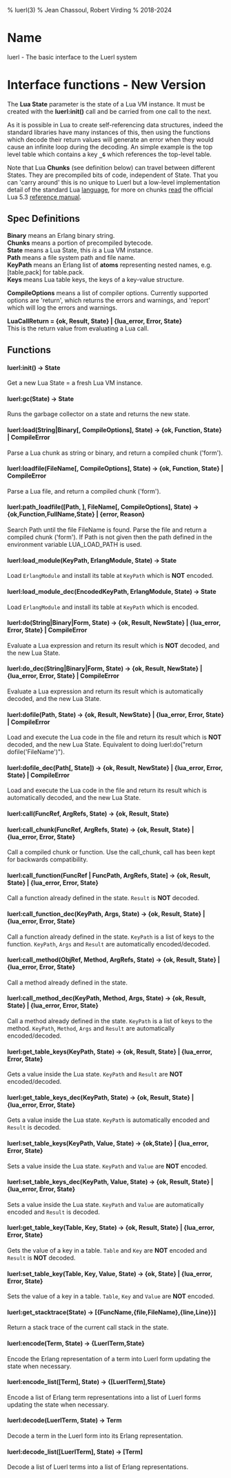 % luerl(3)
% Jean Chassoul, Robert Virding
% 2018-2024

# Name
luerl - The basic interface to the Luerl system

# Interface functions - New Version
The **Lua State** parameter is the state of a Lua VM instance. It must be created with the **luerl:init()** call and be carried from one call to the next.

As it is possible in Lua to create self-referencing data structures, indeed the standard libraries have many instances of this, then using the functions which decode their return values will generate an error when they would cause an infinite loop during the decoding. An simple example is the top level table which contains a key **`_G`** which references the top-level table.

Note that Lua **Chunks** (see definition below) can travel between different States. They are precompiled bits of code, independent of State. That you can 'carry around' this is no unique to Luerl but a low-level implementation detail of the standard Lua [language](https://lua.org), for more on chunks [read](https://www.lua.org/manual/5.3/manual.html#3.3.2) the official Lua 5.3 [reference manual](https://www.lua.org/manual/5.3/manual.html).

## Spec Definitions

**Binary** means an Erlang binary string.    
**Chunks** means a portion of precompiled bytecode.    
**State** means a Lua State, this *is* a Lua VM instance.    
**Path** means a file system path and file name.    
**KeyPath** means an Erlang list of **atoms** representing nested names, e.g. [table,pack] for table.pack.   
**Keys** means Lua table keys, the keys of a key-value structure.

**CompileOptions** means a list of compiler options. Currently supported options are 'return', which returns the errors and warnings, and 'report' which will log the errors and warnings.


**LuaCallReturn = {ok, Result, State} | {lua_error, Error, State}**  
This is the return value from evaluating a Lua call.

## Functions

#### luerl:init() -> State
 Get a new Lua State = a fresh Lua VM instance.

#### luerl:gc(State) -> State
 Runs the garbage collector on a state and returns the new state.

#### luerl:load(String|Binary[, CompileOptions], State) -> {ok, Function, State} | CompileError
 Parse a Lua chunk as string or binary, and return a compiled chunk ('form').

#### luerl:loadfile(FileName[, CompileOptions], State) -> {ok, Function, State} | CompileError
 Parse a Lua file, and return a compiled chunk ('form').

#### luerl:path_loadfile([Path, ], FileName[, CompileOptions], State) -> {ok,Function,FullName,State} | {error, Reason}
 Search Path until the file FileName is found. Parse the file and return a compiled chunk ('form'). If Path is not given then the path defined in the environment variable LUA_LOAD_PATH is used.

#### luerl:load_module(KeyPath, ErlangModule, State) -> State
 Load `ErlangModule` and install its table at `KeyPath` which is **NOT** encoded.

#### luerl:load_module_dec(EncodedKeyPath, ErlangModule, State) -> State
 Load `ErlangModule` and install its table at `KeyPath` which is encoded.

#### luerl:do(String|Binary|Form, State) -> {ok, Result, NewState} | {lua_error, Error, State} | CompileError
 Evaluate a Lua expression and return its result which is **NOT** decoded, and the new Lua State.

#### luerl:do_dec(String|Binary|Form, State) -> {ok, Result, NewState} | {lua_error, Error, State} | CompileError
 Evaluate a Lua expression and return its result which is automatically decoded, and the new Lua State.

#### luerl:dofile(Path, State) -> {ok, Result, NewState} | {lua_error, Error, State} | CompileError
 Load and execute the Lua code in the file and return its result which is **NOT** decoded, and the new Lua State. Equivalent to doing luerl:do("return dofile('FileName')").

#### luerl:dofile_dec(Path[, State]) -> {ok, Result, NewState} | {lua_error, Error, State} | CompileError
 Load and execute the Lua code in the file and return its result which is automatically decoded, and the new Lua State.

#### luerl:call(FuncRef, ArgRefs, State) -> {ok, Result, State}

#### luerl:call_chunk(FuncRef, ArgRefs, State) -> {ok, Result, State} | {lua_error, Error, State}
Call a compiled chunk or function. Use the call_chunk, call has been kept for backwards compatibility.

#### luerl:call_function(FuncRef | FuncPath, ArgRefs, State] -> {ok, Result, State} | {lua_error, Error, State}
Call a function already defined in the state. `Result` is **NOT** decoded.

#### luerl:call_function_dec(KeyPath, Args, State) -> {ok, Result, State} | {lua_error, Error, State}
Call a function already defined in the state. `KeyPath` is a list of keys to the function. `KeyPath`, `Args` and `Result` are automatically encoded/decoded.

#### luerl:call_method(ObjRef, Method, ArgRefs, State) -> {ok, Result, State} | {lua_error, Error, State}
Call a method already defined in the state.

#### luerl:call_method_dec(KeyPath, Method, Args, State) -> {ok, Result, State} | {lua_error, Error, State}
Call a method already defined in the state. `KeyPath` is a list of keys to the method. `KeyPath`, `Method`, `Args` and `Result` are automatically encoded/decoded.

#### luerl:get_table_keys(KeyPath, State) -> {ok, Result, State} | {lua_error, Error, State}
 Gets a value inside the Lua state. `KeyPath` and `Result` are **NOT** encoded/decoded.

#### luerl:get_table_keys_dec(KeyPath, State) -> {ok, Result, State} | {lua_error, Error, State}
 Gets a value inside the Lua state. `KeyPath` is automatically encoded and `Result` is decoded.

#### luerl:set_table_keys(KeyPath, Value, State) -> {ok,State} | {lua_error, Error, State}
 Sets a value inside the Lua state. `KeyPath` and `Value` are **NOT** encoded.

#### luerl:set_table_keys_dec(KeyPath, Value, State) -> {ok, Result, State} | {lua_error, Error, State}
 Sets a value inside the Lua state. `KeyPath` and `Value` are automatically encoded and `Result` is decoded.

#### luerl:get_table_key(Table, Key, State) -> {ok, Result, State} | {lua_error, Error, State}
 Gets the value of a key in a table. `Table` and `Key` are **NOT** encoded and `Result` is **NOT** decoded.

#### luerl:set_table_key(Table, Key, Value, State) -> {ok, State} | {lua_error, Error, State}
 Sets the value of a key in a table. `Table`, `Key` and `Value` are **NOT** encoded.
 
#### luerl:get_stacktrace(State) -> [{FuncName,{file,FileName},{line,Line}}]
Return a stack trace of the current call stack in the state.

#### luerl:encode(Term, State) -> {LuerlTerm,State}
Encode the Erlang representation of a term into Luerl form updating
the state when necessary.

#### luerl:encode_list([Term], State) -> {[LuerlTerm],State}
Encode a list of Erlang term representations into a list of Luerl
forms updating the state when necessary.

#### luerl:decode(LuerlTerm, State) -> Term
Decode a term in the Luerl form into its Erlang representation.

#### luerl:decode_list([LuerlTerm], State) -> [Term]
Decode a list of Luerl terms into a list of Erlang representations.
